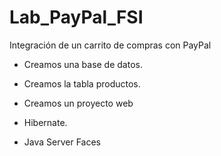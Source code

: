 # Lab_PayPal_FSI
Integración de un carrito de compras con PayPal

- Creamos una base de datos.
- Creamos la tabla productos.

- Creamos un proyecto web
- Hibernate.
- Java Server Faces
